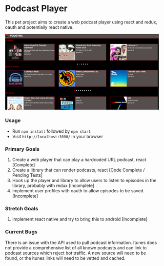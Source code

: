 # Podcast Player
This pet project aims to create a web podcast player using react and redux, oauth and potentially react native. 

![Screenshot](README.png)

### Usage
- Run `npm install` followed by `npm start`
- Visit `http://localhost:3000/` in your browser

### Primary Goals
1. Create a web player that can play a hardcoded URL podcast, react [Complete]
2. Create a library that can render podcasts, react [Code Complete / Pending Tests]
3. Hook up the player and library to allow users to listen to episodes in the library, probably with redux [Incomplete]
4. Implement user profiles with oauth to allow episodes to be saved. [Incomplete]

### Stretch Goals
1. Implement react native and try to bring this to android [Incomplete]

### Current Bugs
There is an issue with the API used to pull podcast information. Itunes does not provide a comprehensive list of all known podcasts and can link to podcast sources which reject bot traffic. A new source will need to be found, or the itunes links will need to be vetted and cached. 
